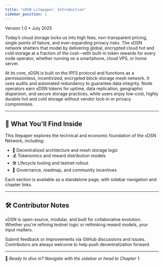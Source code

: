 ```yaml
---
title: "xDSN Litepaper: Introduction"
sidebar_position: 1
---
```


Version 1.0 • July 2025

Today’s cloud storage locks us into high fees, non-transparent pricing, single points of failure, and ever-expanding privacy risks. The xDSN network shatters that model by delivering global, encrypted cloud hot and cold storage at a fraction of the cost—with built-in token rewards for every node operator, whether running on a smartphone, cloud VPS, or home server.

At its core, xDSN is built on the IPFS protocol and functions as a permissionless, incentivized, encrypted block-storage mesh network. It uses audits and automated redundancy to guarantee data integrity. Node operators earn xDSN tokens for uptime, data replication, geographic dispersion, and secure storage practices, while users enjoy low-cost, highly durable hot and cold storage without vendor lock-in or privacy compromises.

---

## 🧭 What You'll Find Inside

This litepaper explores the technical and economic foundation of the xDSN Network, including:

- 🧠 Decentralized architecture and mesh storage logic
- 💰 Tokenomics and reward distribution models
- 🛠️ Lifecycle tooling and testnet rollout
- 📍 Governance, roadmap, and community incentives

Each section is available as a standalone page, with sidebar navigation and chapter links.

---

## 🛠️ Contributor Notes

xDSN is open-source, modular, and built for collaborative evolution. Whether you're refining testnet logic or rethinking reward models, your input matters.

Submit feedback or improvements via GitHub discussions and issues. Contributors are always welcome to help push decentralization forward.

---

📘 _Ready to dive in? Navigate with the sidebar or head to Chapter 1._
